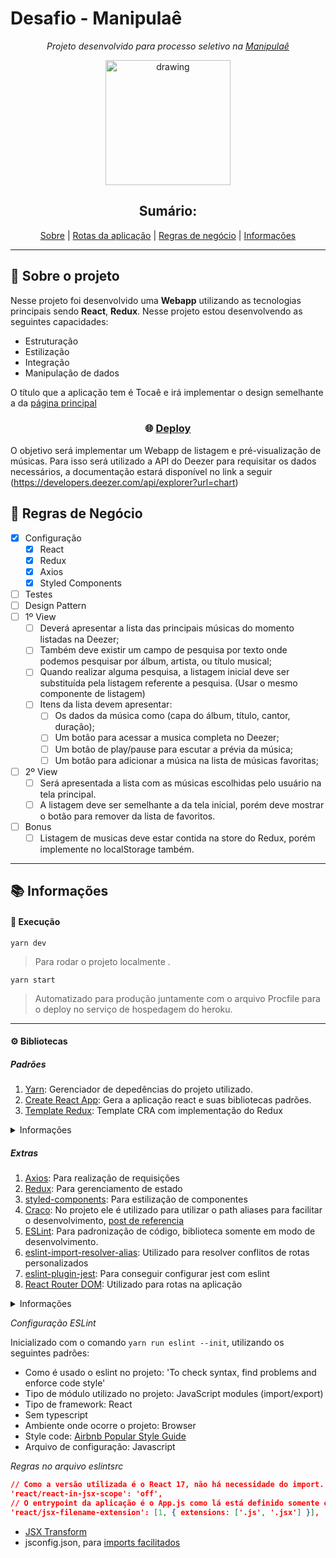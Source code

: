 # Desafio - Manipulaê

<div align="center">

_Projeto desenvolvido para processo seletivo na [Manipulaê](https://manipulae.com.br/)_

<img src="https://manipulae.com.br/share_image.png" alt="drawing" width="200"/>

## Sumário:
[Sobre](#about) |
[Rotas da aplicação](#routes) |
[Regras de negócio](#rules) |
[Informações](#informations)

</div>

* * *
## :bookmark_tabs: Sobre o projeto <a name="about"></a>

Nesse projeto foi desenvolvido uma **Webapp** utilizando as tecnologias principais sendo **React**, **Redux**.
Nesse projeto estou desenvolvendo as seguintes capacidades:
- Estruturação
- Estilização
- Integração
- Manipulação de dados

O título que a aplicação tem é Tocaê e irá implementar o design semelhante a da [página principal](https://manipulae.com.br/)

<h3 align="center">

:globe_with_meridians: [Deploy](https://api-catalog-list.herokuapp.com/)
    
</h3>

O objetivo será implementar um Webapp de listagem e pré-visualização de músicas.
Para isso será utilizado a API do Deezer para requisitar os dados necessários, a documentação estará disponível no link a seguir (https://developers.deezer.com/api/explorer?url=chart)

## :large_blue_circle: Regras de Negócio <a name="rules"></a>

- [x] Configuração
    - [x] React
    - [x] Redux
    - [x] Axios
    - [x] Styled Components
- [ ] Testes
- [ ] Design Pattern
- [ ] 1º View
    - [ ] Deverá apresentar a lista das principais músicas do momento listadas na Deezer;
    - [ ] Também deve existir um campo de pesquisa por texto onde podemos pesquisar por álbum, artista, ou título musical;
    - [ ] Quando realizar alguma pesquisa, a listagem inicial deve ser substituída pela listagem referente a pesquisa. (Usar o mesmo componente de listagem)
    - [ ] Itens da lista devem apresentar:
        - [ ] Os dados da música como (capa do álbum, título, cantor, duração);
        - [ ] Um botão para acessar a musica completa no Deezer;
        - [ ] Um botão de play/pause para escutar a prévia da música;
        - [ ] Um botão para adicionar a música na lista de músicas favoritas;
- [ ] 2º View
    - [ ] Será apresentada a lista com as músicas escolhidas pelo usuário na tela principal.
    - [ ] A listagem deve ser semelhante a da tela inicial, porém deve mostrar o botão para remover da lista de favoritos.
- [ ] Bonus
    - [ ] Listagem de musicas deve estar contida na store do Redux, porém implemente no localStorage também.
* * *

## :books: Informações <a name="informations"></a>

#### :rocket: Execução

```yarn dev```
> Para rodar o projeto localmente .

```yarn start```
> Automatizado para produção juntamente com o arquivo Procfile para o deploy no serviço de hospedagem do heroku.

* * *


#### :gear: Bibliotecas
##### Padrões

1.  [Yarn](https://yarnpkg.com/): Gerenciador de depedências do projeto utilizado.
1. [Create React App](https://create-react-app.dev/): Gera a aplicação react e suas bibliotecas padrões.
1. [Template Redux](https://redux.js.org/introduction/installation#create-a-react-redux-app): Template CRA com implementação do Redux
<details>
<summary>Informações</summary> 

`yarn create react-app music_player --template redux`

```json
  "dependencies": {
    "@reduxjs/toolkit": "^1.5.1",
    "@testing-library/jest-dom": "^4.2.4",
    "@testing-library/react": "^9.3.2",
    "@testing-library/user-event": "^7.1.2",
    "react": "^17.0.2",
    "react-dom": "^17.0.2",
    "react-redux": "^7.2.3",
    "react-scripts": "4.0.3"
  },
```
</details>

##### Extras

1. [Axios](https://axios-http.com/): Para realização de requisições
1. [Redux](https://redux.js.org/): Para gerenciamento de estado
1. [styled-components](https://styled-components.com/): Para estilização de componentes
1. [Craco](https://yarnpkg.com/package/@craco/craco): No projeto ele é utilizado para utilizar o path aliases para facilitar o desenvolvimento, [post de referencia](https://hello-js.com/articles/path-aliases-in-react-application/)
1. [ESLint](https://eslint.org/): Para padronização de código, biblioteca somente em modo de desenvolvimento.
1. [eslint-import-resolver-alias](https://yarnpkg.com/package/eslint-import-resolver-alias): Utilizado para resolver conflitos de rotas personalizados
1. [eslint-plugin-jest](https://yarnpkg.com/package/eslint-plugin-jest): Para conseguir configurar jest com eslint
1. [React Router DOM](https://reactrouter.com/web/): Utilizado para rotas na aplicação

<details>
<summary>Informações</summary> 

`yarn add axios styled-components react-router-dom`
`yarn add eslint --dev`

```json
  "dependencies": {
    "axios": "^0.21.1",
    "styled-components": "^5.3.0",
    "react-router-dom": "^5.2.0",
  }
```
</details>



_Configuração ESLint_

Inicializado com o comando `yarn run eslint --init`, utilizando os seguintes padrões:

- Como é usado o eslint no projeto: 'To check syntax, find problems and enforce code style' 
- Tipo de módulo utilizado no projeto: JavaScript modules (import/export)
- Tipo de framework: React
- Sem typescript
- Ambiente onde ocorre o projeto: Browser
- Style code: [Airbnb Popular Style Guide](https://github.com/airbnb/javascript)
- Arquivo de configuração: Javascript

_Regras no arquivo eslintsrc_

```json
// Como a versão utilizada é o React 17, não há necessidade do import. (JSX Transform)
'react/react-in-jsx-scope': 'off',
// O entrypoint da aplicação é o App.js como lá está definido somente o roteamento, opto por esse padrão.
'react/jsx-filename-extension': [1, { extensions: ['.js', '.jsx'] }],
```

- [JSX Transform](https://reactjs.org/blog/2020/09/22/introducing-the-new-jsx-transform.html#removing-unused-react-imports)
- jsconfig.json, para [imports facilitados](https://saurabhshah23.medium.com/react-app-with-absolute-paths-using-jsconfig-json-2b07b1cb24d4)